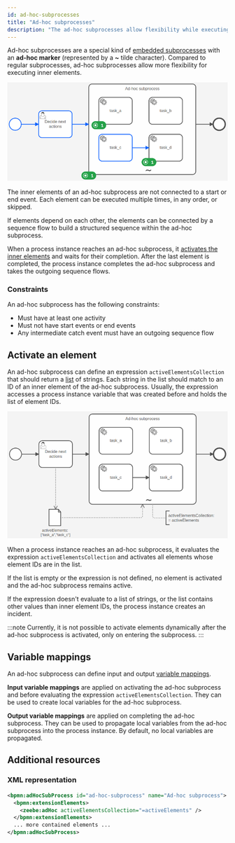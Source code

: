 ```yaml
---
id: ad-hoc-subprocesses
title: "Ad-hoc subprocesses"
description: "The ad-hoc subprocesses allow flexibility while executing inner elements."
---
```


Ad-hoc subprocesses are a special kind of [embedded subprocesses](../embedded-subprocesses/embedded-subprocesses.md) with an **ad-hoc marker** (represented
by a **~** tilde character). Compared to regular subprocesses, ad-hoc subprocesses allow more flexibility
for executing inner elements.

![A demo process with an ad-hoc subprocess. Some elements inside the subprocess are active.](assets/ad-hoc-subprocess.png)

The inner elements of an ad-hoc subprocess are not connected to a start or end event. Each element can be executed
multiple times, in any order, or skipped.

If elements depend on each other, the elements can be connected by a sequence flow to build a structured sequence
within the ad-hoc subprocess.

When a process instance reaches an ad-hoc subprocess, it [activates the inner elements](#activate-an-element) and waits
for their completion. After the last element is completed, the process instance completes the ad-hoc subprocess and
takes the outgoing sequence flows.

### Constraints

An ad-hoc subprocess has the following constraints:

- Must have at least one activity
- Must not have start events or end events
- Any intermediate catch event must have an outgoing sequence flow

## Activate an element

An ad-hoc subprocess can define an expression `activeElementsCollection` that should return a
[list](../../feel/language-guide/feel-data-types.md#list) of strings. Each string in the list should match to an ID of
an inner element of the ad-hoc subprocess. Usually, the expression accesses a process instance variable that was
created before and holds the list of element IDs.

![A process with an ad-hoc subprocess that shows how a variable is used to active the inner elements.](assets/ad-hoc-subprocess-activation.png)

When a process instance reaches an ad-hoc subprocess, it evaluates the expression `activeElementsCollection` and
activates all elements whose element IDs are in the list.

If the list is empty or the expression is not defined, no element is activated and the ad-hoc subprocess remains active.

If the expression doesn't evaluate to a list of strings, or the list contains other values than inner element IDs, the
process instance creates an incident.

:::note
Currently, it is not possible to activate elements dynamically after the ad-hoc subprocess is activated, only on
entering the subprocess.
:::

## Variable mappings

An ad-hoc subprocess can define input and output
[variable mappings](../../../concepts/variables.md#inputoutput-variable-mappings).

**Input variable mappings** are applied on activating the ad-hoc subprocess and before evaluating the expression
`activeElementsCollection`. They can be used to create local variables for the ad-hoc subprocess.

**Output variable mappings** are applied on completing the ad-hoc subprocess. They can be used to propagate local variables
from the ad-hoc subprocess into the process instance. By default, no local variables are propagated.

## Additional resources

### XML representation

```xml
<bpmn:adHocSubProcess id="ad-hoc-subprocess" name="Ad-hoc subprocess">
  <bpmn:extensionElements>
    <zeebe:adHoc activeElementsCollection="=activeElements" />
  </bpmn:extensionElements>
  ... more contained elements ...
</bpmn:adHocSubProcess>
```
